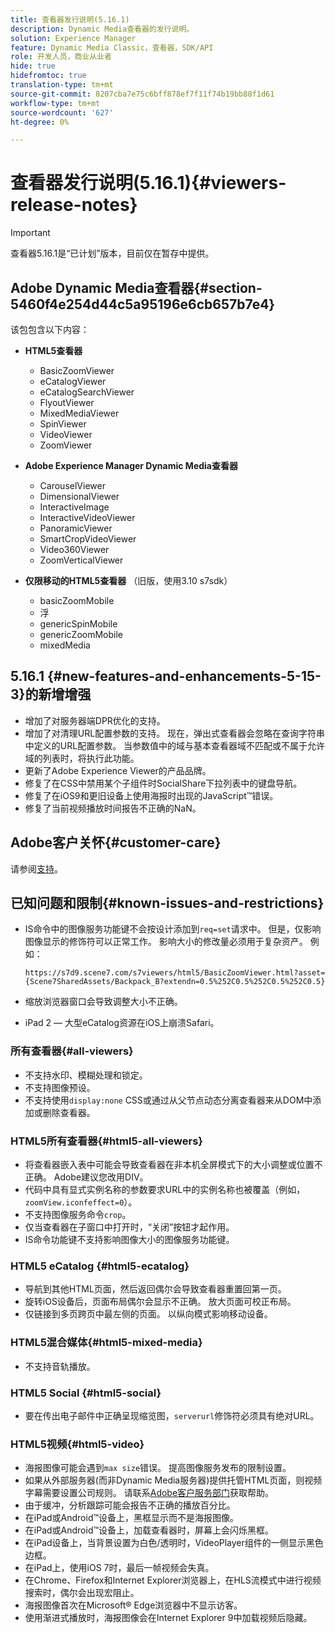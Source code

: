 ```yaml
---
title: 查看器发行说明(5.16.1)
description: Dynamic Media查看器的发行说明。
solution: Experience Manager
feature: Dynamic Media Classic，查看器，SDK/API
role: 开发人员，商业从业者
hide: true
hidefromtoc: true
translation-type: tm+mt
source-git-commit: 8207cba7e75c6bff878ef7f11f74b19bb88f1d61
workflow-type: tm+mt
source-wordcount: '627'
ht-degree: 0%

---
```


# 查看器发行说明(5.16.1){#viewers-release-notes}

<!-- Updated April 06, 2021 for the 5.16.1 release-->

>[!IMPORTANT]
>
>查看器5.16.1是“已计划”版本，目前仅在暂存中提供。

## Adobe Dynamic Media查看器{#section-5460f4e254d44c5a95196e6cb657b7e4}

该包包含以下内容：

* **HTML5查看器**

   * BasicZoomViewer
   * eCatalogViewer
   * eCatalogSearchViewer
   * FlyoutViewer
   * MixedMediaViewer
   * SpinViewer
   * VideoViewer
   * ZoomViewer

* **Adobe Experience Manager Dynamic Media查看器**

   * CarouselViewer
   * DimensionalViewer
   * InteractiveImage
   * InteractiveVideoViewer
   * PanoramicViewer
   * SmartCropVideoViewer
   * Video360Viewer
   * ZoomVerticalViewer

* **仅限移动的HTML5查看器** （旧版，使用3.10 s7sdk）

   * basicZoomMobile
   * 浮
   * genericSpinMobile
   * genericZoomMobile
   * mixedMedia

## 5.16.1 {#new-features-and-enhancements-5-15-3}的新增增强

* 增加了对服务器端DPR优化的支持。
* 增加了对清理URL配置参数的支持。 现在，弹出式查看器会忽略在查询字符串中定义的URL配置参数。 当参数值中的域与基本查看器域不匹配或不属于允许域的列表时，将执行此功能。
* 更新了Adobe Experience Viewer的产品品牌。
* 修复了在CSS中禁用某个子组件时SocialShare下拉列表中的键盘导航。
* 修复了在iOS9和更旧设备上使用海报时出现的JavaScript™错误。
* 修复了当前视频播放时间报告不正确的NaN。<!--  (CQ-4310148) -->

## Adobe客户关怀{#customer-care}

请参阅[支持](https://experienceleague.adobe.com/docs/dynamic-media-classic/using/intro/support.html#intro)。

## 已知问题和限制{#known-issues-and-restrictions}

* IS命令中的图像服务功能键不会按设计添加到`req=set`请求中。 但是，仅影响图像显示的修饰符可以正常工作。 影响大小的修改量必须用于复杂资产。 例如：

   `https://s7d9.scene7.com/s7viewers/html5/BasicZoomViewer.html?asset= {Scene7SharedAssets/Backpack_B?extendn=0.5%252C0.5%252C0.5%252C0.5}`

* 缩放浏览器窗口会导致调整大小不正确。
* iPad 2 — 大型eCatalog资源在iOS上崩溃Safari。

### 所有查看器{#all-viewers}

* 不支持水印、模糊处理和锁定。
* 不支持图像预设。
* 不支持使用`display:none` CSS或通过从父节点动态分离查看器来从DOM中添加或删除查看器。

### HTML5所有查看器{#html5-all-viewers}

* 将查看器嵌入表中可能会导致查看器在非本机全屏模式下的大小调整或位置不正确。 Adobe建议您改用DIV。
* 代码中具有显式实例名称的参数要求URL中的实例名称也被覆盖（例如，`zoomView.iconfeffect=0`）。
* 不支持图像服务命令`crop`。
* 仅当查看器在子窗口中打开时，“关闭”按钮才起作用。
* IS命令功能键不支持影响图像大小的图像服务功能键。

### HTML5 eCatalog {#html5-ecatalog}

* 导航到其他HTML页面，然后返回偶尔会导致查看器重置回第一页。
* 旋转iOS设备后，页面布局偶尔会显示不正确。 放大页面可校正布局。
* 仅链接到多页跨页中最左侧的页面。 以纵向模式影响移动设备。

### HTML5混合媒体{#html5-mixed-media}

* 不支持音轨播放。

### HTML5 Social {#html5-social}

* 要在传出电子邮件中正确呈现缩览图，`serverurl`修饰符必须具有绝对URL。

### HTML5视频{#html5-video}

* 海报图像可能会遇到`max size`错误。 提高图像服务发布的限制设置。
* 如果从外部服务器(而非Dynamic Media服务器)提供托管HTML页面，则视频字幕需要设置公司规则。 请联系[Adobe客户服务部门](https://experienceleague.adobe.com/docs/dynamic-media-classic/using/intro/support.html#intro)获取帮助。
* 由于缓冲，分析跟踪可能会报告不正确的播放百分比。
* 在iPad或Android™设备上，黑框显示而不是海报图像。
* 在iPad或Android™设备上，加载查看器时，屏幕上会闪烁黑框。
* 在iPad设备上，当背景设置为白色/透明时，VideoPlayer组件的一侧显示黑色边框。
* 在iPad上，使用iOS 7时，最后一帧视频会失真。
* 在Chrome、Firefox和Internet Explorer浏览器上，在HLS流模式中进行视频搜索时，偶尔会出现宏阻止。
* 海报图像首次在Microsoft® Edge浏览器中不显示访客。
* 使用渐进式播放时，海报图像会在Internet Explorer 9中加载视频后隐藏。